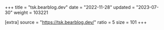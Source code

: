 +++
title = "tsk.bearblog.dev"
date = "2022-11-28"
updated = "2023-07-30"
weight = 103221

[extra]
source = "https://tsk.bearblog.dev/"
ratio = 5
size = 101
+++
